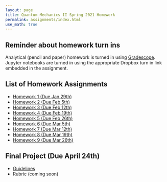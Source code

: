 ```yaml
---
layout: page
title: Quantum Mechanics II Spring 2021 Homework
permalink: assignments/index.html
use_math: true
---
```


## Reminder about homework turn ins
Analytical (pencil and paper) homework is turned in using [Gradescope](https://www.gradescope.com/). Jupyter notebooks are turned in using the appropriate Dropbox turn in link embedded in the assignment.

## List of Homework Assignments

* [Homework 1 (Due Jan 29th)](./homework1.html)
* [Homework 2 (Due Feb 5th)](./homework2.html)
* [Homework 3 (Due Feb 12th)](./homework3.html)
* [Homework 4 (Due Feb 19th)](./homework4.html)
* [Homework 5 (Due Feb 26th)](./homework5.html)
* [Homework 6 (Due Mar 5th)](./homework6.html)
* [Homework 7 (Due Mar 12th)](./homework7.html)
* [Homework 8 (Due Mar 19th)](./homework8.html)
* [Homework 9 (Due Mar 26th)](./homework9.html)

## Final Project (Due April 24th)

* [Guidelines](./finalproject.html)
* Rubric (coming soon)
